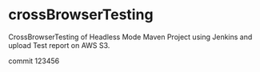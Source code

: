 # crossBrowserTesting
CrossBrowserTesting of Headless Mode Maven Project using Jenkins and upload Test report on AWS S3.

commit 123456
